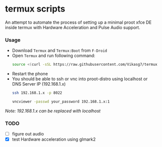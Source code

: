 # termux scripts
An attempt to automate the process of setting up a minimal proot xfce DE inside termux with Hardware Acceleration and Pulse Audio support.

### Usage
- Download `Termux` and `Termux:Boot` from `F-Droid`
- Open `Termux` and run following command:
  ```bash
  source <(curl -sSL https://raw.githubusercontent.com/Vikasg7/termux-scripts/main/scripts/1-install-proot-distro.sh) debian
  ```
- Restart the phone
- You should be able to ssh or vnc into proot-distro using localhost or DNS Server IP (192.168.1.x)
  ```bash
  ssh 192.168.1.x -p 8022
  ```
  ```bash
  vncviewer -passwd your_password 192.168.1.x:1
  ```
_Note: 192.168.1.x can be replaced with localhost_

### TODO
- [ ] figure out audio
- [x] test Hardware acceleration using glmark2

